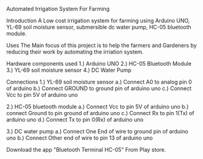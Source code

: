 Automated Irrigation System For Farming

Introduction
A Low cost irrigation system for farming using Arduino UNO, YL-69 soil moisture sensor, submersible dc water pump, HC-05 bluetooth module.

Uses
The Main focus of this project is to help the farmers and Gardeners by reducing their work by automating the irriation system.

Hardware components used
1.) Arduino UNO
2.) HC-05 Bluetooth Module
3.) YL-69 soil moisture sensor
4.) DC Water Pump

Connections
1.) YL-69 soil moisture sensor
   a.) Connect A0 to analog pin 0 of arduino
   b.) Connect GROUND to ground pin of arduino uno
   c.) Connect Vcc to pin 5V of arduino uno

2.) HC-05 bluetooth module
   a.) Connect Vcc to pin 5V of arduino uno
   b.) connect Ground to pin ground of arduino uno
   c.) Connect Rx to pin 1(Tx) of arduino uno
   d.) Connect Tx to pin 0(Rx) of arduino uno
   
3.) DC water pump
   a.) Connect One End of wire to ground pin of arduino uno
   b.) Connect Other end of wire to pin 13 of arduino uno
   
Download the app "Bluetooth Terminal HC-05" From Play store.
